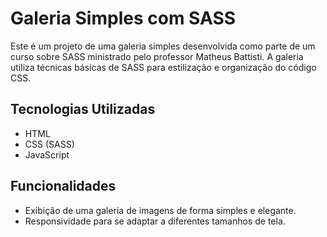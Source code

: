 # Galeria Simples com SASS

Este é um projeto de uma galeria simples desenvolvida como parte de um curso sobre SASS ministrado pelo professor Matheus Battisti. A galeria utiliza técnicas básicas de SASS para estilização e organização do código CSS.

## Tecnologias Utilizadas

- HTML
- CSS (SASS)
- JavaScript

## Funcionalidades

- Exibição de uma galeria de imagens de forma simples e elegante.
- Responsividade para se adaptar a diferentes tamanhos de tela.
